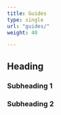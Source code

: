 ```yaml
---
title: Guides
type: single
url: "guides/"
weight: 40

---
```


## Heading

### Subheading 1

### Subheading 2